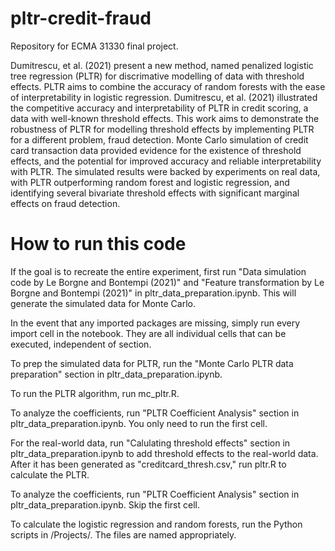 # pltr-credit-fraud
Repository for ECMA 31330 final project.

Dumitrescu, et al. (2021) present a new method, named penalized logistic tree regression (PLTR) for discrimative modelling of data with threshold effects. PLTR aims to combine the accuracy of random forests with the ease of interpretability in logistic regression. Dumitrescu, et al. (2021) illustrated the competitive accuracy and interpretability of PLTR in credit scoring, a data with well-known threshold effects. This work aims to demonstrate the robustness of PLTR for modelling threshold effects by implementing PLTR for a different problem, fraud detection. Monte Carlo simulation of credit card transaction data provided evidence for the existence of threshold effects, and the potential for improved accuracy and reliable interpretability with PLTR. The simulated results were backed by experiments on real data, with PLTR outperforming random forest and logistic regression, and identifying several bivariate threshold effects with significant marginal effects on fraud detection.

# How to run this code

If the goal is to recreate the entire experiment, first run "Data simulation code by Le Borgne and Bontempi (2021)" and "Feature transformation by Le Borgne and Bontempi (2021)" in pltr_data_preparation.ipynb. This will generate the simulated data for Monte Carlo.

In the event that any imported packages are missing, simply run every import cell in the notebook. They are all individual cells that can be executed, independent of section.

To prep the simulated data for PLTR, run the "Monte Carlo PLTR data preparation" section in pltr_data_preparation.ipynb.

To run the PLTR algorithm, run mc_pltr.R.

To analyze the coefficients, run "PLTR Coefficient Analysis" section in pltr_data_preparation.ipynb. You only need to run the first cell.

For the real-world data, run "Calulating threshold effects" section in pltr_data_preparation.ipynb to add threshold effects to the real-world data. After it has been generated as "creditcard_thresh.csv," run pltr.R to calculate the PLTR.

To analyze the coefficients, run "PLTR Coefficient Analysis" section in pltr_data_preparation.ipynb. Skip the first cell.

To calculate the logistic regression and random forests, run the Python scripts in /Projects/. The files are named appropriately.
